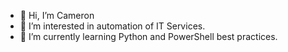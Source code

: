 - 👋 Hi, I’m Cameron
- 👀 I’m interested in automation of IT Services. 
- 🌱 I’m currently learning Python and PowerShell best practices.


